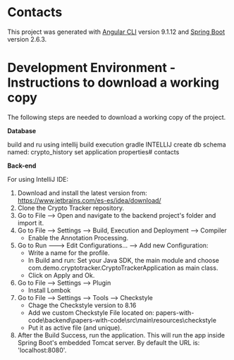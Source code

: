 # Contacts

This project was generated with [Angular CLI](https://github.com/angular/angular-cli) version 9.1.12 and [Spring Boot](https://github.com/spring-projects/spring-boot) version 2.6.3.

# Development Environment - Instructions to download a working copy

The following steps are needed to download a working copy of the project.

**Database**

build and ru using intellij
build execution gradle INTELLIJ
create db schema named: crypto_history
set application properties# contacts

**Back-end**

For using IntelliJ IDE:
1. Download and install the latest version from: https://www.jetbrains.com/es-es/idea/download/
1. Clone the Crypto Tracker repository.
1. Go to File --> Open and navigate to the backend project's folder and import it.
1. Go to File --> Settings --> Build, Execution and Deployment --> Compiler
    *  Enable the Annotation Processing.
1. Go to Run ---> Edit Configurations... --> Add new Configuration:
    * Write a name for the profile.
    * In Build and run: Set your Java SDK, the main module and choose com.demo.cryptotracker.CryptoTrackerApplication as main class.
    * Click on Apply and Ok.
1. Go to File --> Settings --> Plugin
    * Install Lombok
1. Go to File --> Settings --> Tools --> Checkstyle
    * Chage the Checkstyle version to 8.16
    * Add we custom Checkstyle File located on: papers-with-code\backend\papers-with-code\src\main\resources\checkstyle
    * Put it as active file (and unique).
1. After the Build Success, run the application. This will run the app inside Spring Boot's embedded Tomcat server. By default the URL is: 'localhost:8080'.


